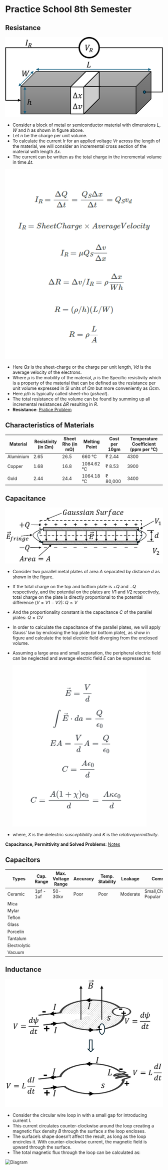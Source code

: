 # Practice School 8th Semester

## Resistance 

![Diagram](docs/1.png)

- Consider a block of metal or semiconductor material with dimensions $L$, $W$ and $h$ as shown in figure above.
- Let $n$ be the charge per unit volume.
- To calculate the current $Ir$ for an applied voltage $Vr$ across the length of the material, we will consider an incremental cross section of the material with length $Δx$.
- The current can be written as the total charge in the incremental volume in time $Δt$.
  
![Diagram](docs/Capture.PNG)

- Here $Qs$ is the sheet-charge or the charge per unit length, $Vd$ is the average velocity of the electrons.
- Where $μ$ is the mobility of the material, $ρ$ is the Specific resistivity which is a property of the material that can be defined as the resistance per unit volume expressed in SI units of $Ωm$ but more conveniently as $Ωcm$.
- Here $ρ/h$ is typically called sheet-rho ($ρsheet$).
- The total resistance of the volume can be found by summing up all incremental resistances $ΔR$ resulting in $R$.
- **Resistance**: [Pratice Problem](https://www.dropbox.com/scl/fi/akw1igk4q6rrtgzgmkp31/Hw-Qsn-1.pdf?rlkey=te8vz28qz29p8hrgksnzqi85p&st=g9kje02g&dl=0)

## Characteristics of Materials

| Material  | Resistivity (in &#8486;m) | Sheet Rho (in m&#8486;) | Melting Point | Cost per 10gm | Temperature Coefficient (ppm per &#8451;) |
| - | - | - | - | - | - |
| Aluminium  | 2.65 | 26.5 | 660 &#8451; | &#8377; 2.44 | 4300 |
| Copper  | 1.68 | 16.8 | 1084.62 &#8451; | &#8377; 8.53 | 3900 |
| Gold  | 2.44 | 24.4 | 1064.18 &#8451; | &#8377; 80,000 | 3400 |

## Capacitance
  
![Diagram](docs/2.png)

- Consider two parallel metal plates of area $A$ separated by distance $d$ as shown in the figure.
- If the total charge on the top and bottom plate is $+Q$ and $-Q$ respectively, and the potential on the plates are $V1$ and $V2$ respectively, total charge on the plate is directly proportional to the potential difference ($V = V1 - V2$):  $Q ∝ V$
- And the proportionality constant is the capacitance $C$ of the parallel plates: $Q = CV$
- In order to calculate the capacitance of the parallel plates, we will apply Gauss’ law by enclosing the top plate (or bottom plate), as show in figure and calculate the total electric field diverging from the enclosed volume.
- Assuming a large area and small separation, the peripheral electric field can be neglected and average electric field $E$ can be expressed as:
  
  ![Diagram](docs/Capture1.PNG)
  
- where, $X$ is the dielectric $susceptibility$ and $K$ is the $relative permittivity$.

**Capacitance, Permittivity and Solved Problems**: [Notes](https://www.dropbox.com/scl/fi/muitikoxgb389i8jmdgjk/Day-2.pdf?rlkey=tubkt8k9z9znosoi1mq91v44r&st=875cu8h6&dl=0)

## Capacitors

| Types  | Cap. Range | Max. Voltage Range | Accuracy | Temp. Stability | Leakage | Comments |
| - | - | - | - | - | - | - |
| Ceramic | 1pf - 1uf | 50-30kv | Poor | Poor | Moderate | Small,Cheap,Most Popular |
| Mica | | | | | | |
| Mylar | | | | | | |
| Teflon | | | | | | |
| Glass | | | | | | |
| Porcelin | | | | | | |
| Tantalum | | | | | | |
| Electrolytic | | | | | | |
| Vacuum | | | | | | |

## Inductance

![Diagram](docs/5.png)

- Consider the circular wire loop in with a small gap for introducing current $I$.
- This current circulates counter-clockwise around the loop creating a magnetic flux density $B$ through the surface $s$ the loop encloses.
- The surface’s shape doesn’t affect the result, as long as the loop encircles it. With counter-clockwise current, the magnetic field is upward through the surface.
- The total magnetic flux through the loop can be calculated as:

![Diagram](https://github.com/user-attachments/assets/88234838-c068-449b-aecc-3e97c87d17d0)


